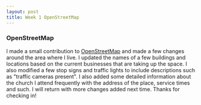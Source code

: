 ```yaml
---
layout: post
title: Week 1 OpenStreetMap
---
```



### OpenStreetMap
I made a small contribution to [OpenStreetMap](www.openstreetmap.org) and made a few changes around the area where I live. I updated the names of a few buildings and locations based on the current businesses that are taking up the space. I also modified a few stop signs and traffic lights to include descriptions such as "traffic cameras present". I also added some detailed information about the church I attend frequently with the address of the place, service times and such. I will return with more changes added next time. Thanks for checking in!  

